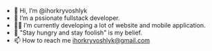 - 👋 Hi, I’m @ihorkryvoshlyk
- 👀 I’m a pssionate fullstack developer.
- 🐱‍👤 I’m currently developing a lot of website and mobile application.
- 💞️ "Stay hungry and stay foolish" is my belief. 
- 📫 How to reach me ihorkryvoshlyk@gmail.com

<!---
ihorkryvoshlyk/ihorkryvoshlyk is a ✨ special ✨ repository because its `README.md` (this file) appears on your GitHub profile.
You can click the Preview link to take a look at your changes.
--->
